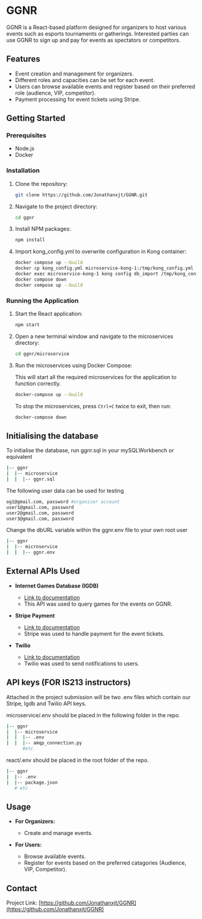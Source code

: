 # GGNR

GGNR is a React-based platform designed for organizers to host various events such as esports tournaments or gatherings. Interested parties can use GGNR to sign up and pay for events as spectators or competitors.

## Features

- Event creation and management for organizers.
- Different roles and capacities can be set for each event.
- Users can browse available events and register based on their preferred role (audience, VIP, competitor).
- Payment processing for event tickets using Stripe.

## Getting Started

### Prerequisites

- Node.js
- Docker

### Installation

1. Clone the repository:

   ```sh
   git clone https://github.com/Jonathanxjt/GGNR.git
   ```

2. Navigate to the project directory:

   ```sh
   cd ggnr
   ```

3. Install NPM packages:

   ```sh
   npm install
   ```

4. Import kong_config.yml to overwrite configuration in Kong container:

   ```sh
   docker compose up --build
   docker cp kong_config.yml microservice-kong-1:/tmp/kong_config.yml
   docker exec microservice-kong-1 kong config db_import /tmp/kong_config.yml
   docker compose down
   docker compose up --build
   ```

### Running the Application

1. Start the React application:

   ```sh
   npm start
   ```

2. Open a new terminal window and navigate to the microservices directory:

   ```sh
   cd ggnr/microservice
   ```

3. Run the microservices using Docker Compose:

   This will start all the required microservices for the application to function correctly.

   ```sh
   docker-compose up --build
   ```

   

   To stop the microservices, press `Ctrl+C` twice to exit, then run:

   ```sh
   docker-compose down
   ```

## Initialising the database

   To initialise the database, run ggnr.sql in your mySQLWorkbench or equivalent

   ```sh
   |-- ggnr
   |  |-- microservice
   |  |  |-- ggnr.sql  
   ```
   The following user data can be used for testing

   ```sh
   og1@gmail.com, password #organiser account
   user1@gmail.com, password
   user2@gmail.com, password
   user3@gmail.com, password
   ```

   Change the dbURL variable within the ggnr.env file to your own root user

   ```sh
   |-- ggnr
   |  |-- microservice
   |  |  |-- ggnr.env  
   ```

## External APIs Used

- **Internet Games Database (IGDB)**
  - [Link to documentation](https://api-docs.igdb.com/#getting-started)
  - This API was used to query games for the events on GGNR.

- **Stripe Payment**
  - [Link to documentation](https://stripe.com/docs)
  - Stripe was used to handle payment for the event tickets.

- **Twilio**
   - [Link to documentation](https://www.twilio.com/docs)
   - Twilio was used to send notifications to users.

## API keys (FOR IS213 instructors)

   Attached in the project submission will be two .env files which contain our Stripe, Igdb and Twilio API keys. 
 
   microservice/.env should be placed in the following folder in the repo. 

   ```sh
   |-- ggnr
   |  |-- microservice
   |  |  |-- .env
   |  |  |-- amqp_connection.py
         #etc
   ```

   react/.env should be placed in the root folder of the repo.

   ```sh
   |-- ggnr
   |  |-- .env
   |  |-- package.json
      # etc
   ```

## Usage

- **For Organizers:**
  - Create and manage events.

- **For Users:**
  - Browse available events.
  - Register for events based on the preferred catagories (Audience, VIP, Competitor).

## Contact

Project Link: [https://github.com/Jonathanxjt/GGNR](https://github.com/Jonathanxjt/GGNR)
